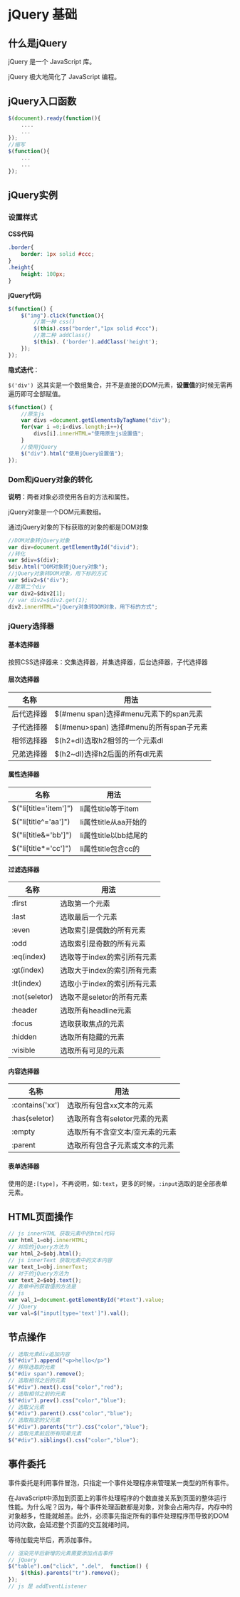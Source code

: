 # jQuery 基础

## 什么是jQuery

jQuery 是一个 JavaScript 库。

jQuery 极大地简化了 JavaScript 编程。

## jQuery入口函数

```javascript
$(document).ready(function(){
    ....
    ...
});
//缩写
$(function(){
    ...
    ...
});
```



## jQuery实例

### 设置样式

**CSS代码**

```css
.border{
	border: 1px solid #ccc;
}
.height{
	height: 100px;
}
```

**jQuery代码**

```javascript
$(function() {
	$("img").click(function(){
		//第一种 css()
		$(this).css("border","1px solid #ccc");
		//第二种 addClass()
		$(this). ('border').addClass('height');
	});
});
```

**隐式迭代**：

`$('div') `这其实是一个数组集合，并不是直接的DOM元素，**设置值**的时候无需再遍历即可全部赋值。

```javascript
$(function() {
	//原生js
	var divs =document.getElementsByTagName("div");
	for(var i =0;i<divs.length;i++){
		divs[i].innerHTML="使用原生js设置值";
	}
	//使用jQuery
	$("div").html("使用jQuery设置值");
});
```

### Dom和jQuery对象的转化

**说明**：两者对象必须使用各自的方法和属性。

jQuery对象是一个DOM元素数组。

通过jQuery对象的下标获取的对象的都是DOM对象

```javascript
//DOM对象转jQuery对象
var div=document.getElementById("divid");
//转化
var $div=$(div);
$div.html("DOM对象转jQuery对象");
//jQuery对象转DOM对象，用下标的方式
var $div2=$("div");
//取第二个div
var div2=$div2[1];
// var div2=$div2.get(1);
div2.innerHTML="jQuery对象转DOM对象，用下标的方式";
```

### jQuery选择器

####  基本选择器

按照CSS选择器来：交集选择器，并集选择器，后台选择器，子代选择器

####  层次选择器

| 名称       | 用法                                    |
| ---------- | --------------------------------------- |
| 后代选择器 | $(#menu span)选择#menu元素下的span元素  |
| 子代选择器 | $(#menu>span) 选择#menu的所有span子元素 |
| 相邻选择器 | $(h2+dl)选取h2相邻的一个元素dl          |
| 兄弟选择器 | $(h2~dl)选择h2后面的所有dl元素          |

####  属性选择器

| 名称                     | 用法                  |
| ------------------------ | --------------------- |
| $("li[title='item']")    | li属性title等于item   |
| $("li[title^='aa']")     | li属性title从aa开始的 |
| $("li[title&amp;='bb']") | li属性title以bb结尾的 |
| $("li[title*='cc']")     | li属性title包含cc的   |

####  过滤选择器

| 名称          | 用法                        |
| ------------- | --------------------------- |
| :first        | 选取第一个元素              |
| :last         | 选取最后一个元素            |
| :even         | 选取索引是偶数的所有元素    |
| :odd          | 选取索引是奇数的所有元素    |
| :eq(index)    | 选取等于index的索引所有元素 |
| :gt(index)    | 选取大于index的索引所有元素 |
| :lt(index)    | 选取小于index的索引所有元素 |
| :not(seletor) | 选取不是seletor的所有元素   |
| :header       | 选取所有headline元素        |
| :focus        | 选取获取焦点的元素          |
| :hidden       | 选取所有隐藏的元素          |
| :visible      | 选取所有可见的元素          |

#### 内容选择器

| 名称            | 用法                            |
| --------------- | ------------------------------- |
| :contains('xx') | 选取所有包含xx文本的元素        |
| :has(seletor)   | 选取所有含有seletor元素的元素   |
| :empty          | 选取所有不含空文本/空元素的元素 |
| :parent         | 选取所有包含子元素或文本的元素  |

#### 表单选择器

使用的是`:[type]`，不再说明，如`:text`，更多的时候，`:input`选取的是全部表单元素。

## HTML页面操作

```javascript
// js innerHTML 获取元素中的html代码
var html_1=obj.innerHTML;
// 对应的jQuery方法为
var html_2=$obj.html();
// js innerText 获取元素中的文本内容
var text_1=obj.innerText;
// 对于的jQuery方法为
var text_2=$obj.text();
// 表单中的获取值的方法是
// js
var val_1=document.getElementById("#text").value;
// jQuery
var val=$("input[type='text']").val();
```

## 节点操作

```javascript
// 选取元素div追加内容
$("#div").append("<p>hello</p>")
// 移除选取的元素
$("#div span").remove();
// 选取相邻之后的元素
$("#div").next().css("color","red");
// 选取相邻之前的元素
$("#div").prev().css("color","blue");
// 选取父元素
$("#div").parent().css("color","blue");
// 选取指定的父元素
$("#div").parents("tr").css("color","blue");
// 选取元素前后所有同辈元素
$("#div").siblings().css("color","blue");
```

## 事件委托

事件委托是利用事件冒泡，只指定一个事件处理程序来管理某一类型的所有事件。

在JavaScript中添加到页面上的事件处理程序的个数直接关系到页面的整体运行性能。为什么呢？因为，每个事件处理函数都是对象，对象会占用内存，内存中的对象越多，性能就越差。此外，必须事先指定所有的事件处理程序而导致的DOM访问次数，会延迟整个页面的交互就绪时间。

等待加载完毕后，再添加事件。

```javascript
// 渲染完毕后新增的元素需要添加点击事件
// jQuery
$("table").on("click", ".del",  function() {
	$(this).parents("tr").remove();
});
// js 是 addEventListener
```

